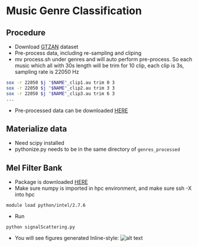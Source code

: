 # Music Genre Classification
## Procedure
* Download [GTZAN](http://marsyasweb.appspot.com/download/data_sets/) dataset
* Pre-process data, including re-sampling and cliping
* mv process.sh under genres and will auto perform pre-process. So each music which all with 30s length will be trim for 10 clip, each clip is 3s, sampling rate is 22050 Hz
```bash
sox -r 22050 $j "$NAME"_clip1.au trim 0 3
sox -r 22050 $j "$NAME"_clip2.au trim 3 3
sox -r 22050 $j "$NAME"_clip3.au trim 6 3
...
```
* Pre-processed data can be downloaded [HERE](https://onedrive.live.com/redir.aspx?cid=a134a87f7a3dd922&resid=A134A87F7A3DD922!347&parId=A134A87F7A3DD922!346&authkey=!ACiZA1wDdlb_fSk&ithint=file%2czip)

## Materialize data
* Need scipy installed
* pythonize.py needs to be in the same directory of `genres_processed`

## Mel Filter Bank
* Package is downloaded [HERE](https://github.com/SiggiGue/pyfilterbank)
* Make sure numpy is imported in hpc environment, and make sure ssh -X into hpc
```
module load python/intel/2.7.6
```
* Run
```
python signalScattering.py
```
* You will see figures generated
Inline-style: 
![alt text](https://github.com/jfriend08/MusicClassification/blob/dev/figures/Mel_Matrix.png "Mel_Matrix")